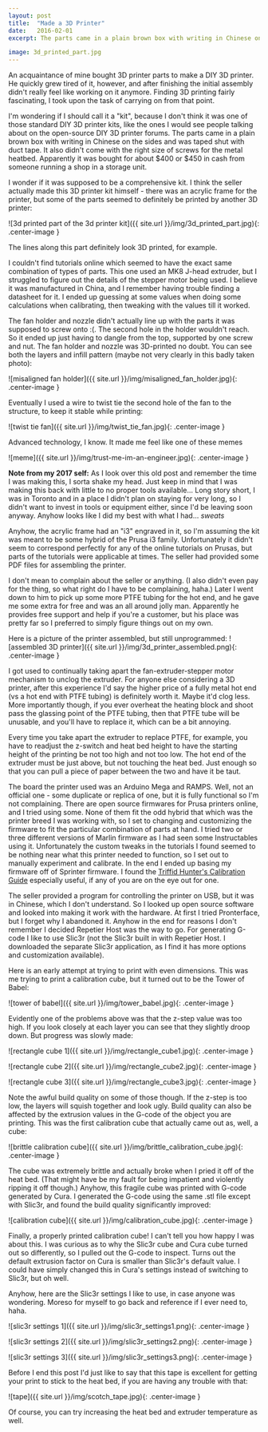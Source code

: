 ```yaml
---
layout: post
title:  "Made a 3D Printer"
date:   2016-02-01 
excerpt: The parts came in a plain brown box with writing in Chinese on the sides and was taped shut with duct tape.  It also didn't come with the right size of screws for the metal heatbed. Apparently it was bought for about $400 or $450 in cash from someone running a shop in a storage unit. 

image: 3d_printed_part.jpg 
---
```


An acquaintance of mine bought 3D printer parts to make a DIY 3D printer. He quickly grew tired of it, however, and after finishing the initial assembly didn't really feel like working on it anymore. Finding 3D printing fairly fascinating, I took upon the task of carrying on from that point.

I'm wondering if I should call it a "kit", because I don't think it was one of those standard DIY 3D printer kits, like the ones I would see people talking about on the open-source DIY 3D printer forums. The parts came in a plain brown box with writing in Chinese on the sides and was taped shut with duct tape.  It also didn't come with the right size of screws for the metal heatbed. Apparently it was bought for about $400 or $450 in cash from someone running a shop in a storage unit. 

I wonder if it was supposed to be a comprehensive kit. I think the seller actually made this 3D printer kit himself - there was an acrylic frame for the printer, but some of the parts seemed to definitely be printed by another 3D printer:

![3d printed part of the 3d printer kit]({{ site.url }}/img/3d_printed_part.jpg){: .center-image }

The lines along this part definitely look 3D printed, for example.

I couldn't find tutorials online which seemed to have the exact same combination of types of parts. This one used an MK8 J-head extruder, but I struggled to figure out the details of the stepper motor being used. I believe it was manufactured in China, and I remember having trouble finding a datasheet for it. I ended up guessing at some values when doing some calculations when calibrating, then tweaking with the values till it worked. 

The fan holder and nozzle didn't actually line up with the parts it was supposed to screw onto :(. The second hole in the holder wouldn't reach. So it ended up just having to dangle from the top, supported by one screw and nut. The fan holder and nozzle was 3D-printed no doubt. You can see both the layers and infill pattern (maybe not very clearly in this badly taken photo):

![misaligned fan holder]({{ site.url }}/img/misaligned_fan_holder.jpg){: .center-image }

Eventually I used a wire to twist tie the second hole of the fan to the structure, to keep it stable while printing:

![twist tie fan]({{ site.url }}/img/twist_tie_fan.jpg){: .center-image }

Advanced technology, I know. It made me feel like one of these memes

![meme]({{ site.url }}/img/trust-me-im-an-engineer.jpg){: .center-image }


**Note from my 2017 self:**
As I look over this old post and remember the time I was making this, I sorta shake my head. Just keep in mind that I was making this back with little to no proper tools available... Long story short, I was in Toronto and in a place I didn't plan on staying for very long, so I didn't want to invest in tools or equipment either, since I'd be leaving soon anyway. Anyhow looks like I did my best with what I had... *sweats*

Anyhow, the acrylic frame had an "i3" engraved in it, so I'm assuming the kit was meant to be some hybrid of the Prusa i3 family. Unfortunately it didn't seem to correspond perfectly for any of the online tutorials on Prusas, but parts of the tutorials were applicable at times. The seller had provided some PDF files for assembling the printer.

I don't mean to complain about the seller or anything. (I also didn't even pay for the thing, so what right do I have to be complaining, haha.) Later I went down to him to pick up some more PTFE tubing for the hot end, and he gave me some extra for free and was an all around jolly man. Apparently he provides free support and help if you're a customer, but his place was pretty far so I preferred to simply figure things out on my own. 

Here is a picture of the printer assembled, but still unprogrammed:
![assembled 3D printer]({{ site.url }}/img/3d_printer_assembled.png){: .center-image }

 I got used to continually taking apart the fan-extruder-stepper motor mechanism to unclog the extruder. For anyone else considering a 3D printer, after this experience I'd say the higher price of a fully metal hot end (vs a hot end with PTFE tubing) is definitely worth it. Maybe it'd clog less. More importantly though, if you ever overheat the heating block and shoot pass the glassing point of the PTFE tubing, then that PTFE tube will be unusable, and you'll have to replace it, which can be a bit annoying.

Every time you take apart the extruder to replace PTFE, for example, you have to readjust the z-switch and heat bed height to have the starting height of the printing be not too high and not too low. The hot end of the extruder must be just above, but not touching the heat bed. Just enough so that you can pull a piece of paper between the two and have it be taut.

The board the printer used was an Arduino Mega and RAMPS. Well, not an official one - some duplicate or replica of one, but it is fully functional so I'm not complaining. There are open source firmwares for Prusa printers online, and I tried using some. None of them fit the odd hybrid that which was the printer breed I was working with, so I set to changing and customizing the firmware to fit the particular combination of parts at hand. I tried two or three different versions of Marlin firmware as I had seen some Instructables using it. Unfortunately the custom tweaks in the tutorials I found seemed to be nothing near what this printer needed to function, so I set out to manually experiment and calibrate. In the end I ended up basing my firmware off of Sprinter firmware. I found the [Triffid Hunter's Calibration Guide][calibration-guide] especially useful, if any of you are on the eye out for one.

The seller provided a program for controlling the printer on USB, but it was in Chinese, which I don't understand. So I looked up open source software and looked into making it work with the hardware. At first I tried Pronterface, but I forget why I abandoned it. Anyhow in the end for reasons I don't remember I decided Repetier Host was the way to go. For generating G-code I like to use Slic3r (not the Slic3r built in with Repetier Host. I downloaded the separate Slic3r application, as I find it has more options and customization available).

Here is an early attempt at trying to print with even dimensions. This was me trying to print a calibration cube, but it turned out to be the Tower of Babel:

![tower of babel]({{ site.url }}/img/tower_babel.jpg){: .center-image }

Evidently one of the problems above was that the z-step value was too high. If you look closely at each layer you can see that they slightly droop down. But progress was slowly made:

![rectangle cube 1]({{ site.url }}/img/rectangle_cube1.jpg){: .center-image }

![rectangle cube 2]({{ site.url }}/img/rectangle_cube2.jpg){: .center-image }

![rectangle cube 3]({{ site.url }}/img/rectangle_cube3.jpg){: .center-image }

Note the awful build quality on some of those though. If the z-step is too low, the layers will squish together and look ugly. Build quality can also be affected by the extrusion values in the G-code of the object you are printing. This was the first calibration cube that actually came out as, well, a cube:

![brittle calibration cube]({{ site.url }}/img/brittle_calibration_cube.jpg){: .center-image }

The cube was extremely brittle and actually broke when I pried it off of the heat bed. (That might have be my fault for being impatient and violently ripping it off though.) Anyhow, this fragile cube was printed with G-code generated by Cura. I generated the G-code using the same .stl file except with Slic3r, and found the build quality significantly improved:

![calibration cube]({{ site.url }}/img/calibration_cube.jpg){: .center-image }

Finally, a properly printed calibration cube! I can't tell you how happy I was about this. I was curious as to why the Slic3r cube and Cura cube turned out so differently, so I pulled out the G-code to inspect. Turns out the default extrusion factor on Cura is smaller than Slic3r's default value. I could have simply changed this in Cura's settings instead of switching to Slic3r, but oh well.

Anyhow, here are the Slic3r settings I like to use, in case anyone was wondering. Moreso for myself to go back and reference if I ever need to, haha.

![slic3r settings 1]({{ site.url }}/img/slic3r_settings1.png){: .center-image }

![slic3r settings 2]({{ site.url }}/img/slic3r_settings2.png){: .center-image }

![slic3r settings 3]({{ site.url }}/img/slic3r_settings3.png){: .center-image }

Before I end this post I'd just like to say that this tape is excellent for getting your print to stick to the heat bed, if you are having any trouble with that:

![tape]({{ site.url }}/img/scotch_tape.jpg){: .center-image }

Of course, you can try increasing the heat bed and extruder temperature as well.



[calibration-guide]: http://reprap.org/wiki/Triffid_Hunter's_Calibration_Guide